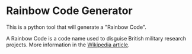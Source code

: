 # Rainbow Code Generator

This is a python tool that will generate a "Rainbow Code".

A Rainbow Code is a code name used to disguise British military research projects. More information in the [Wikipedia article](https://en.wikipedia.org/wiki/Rainbow_Code).